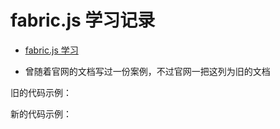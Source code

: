 # fabric.js 学习记录

- [fabric.js 学习](https://juejin.cn/post/7026941253845516324#heading-2)

- 曾随着官网的文档写过一份案例，不过官网一把这列为旧的文档

旧的代码示例：

新的代码示例：


